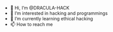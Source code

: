 - 👋 Hi, I’m @DRACULA-HACK
- 👀 I’m interested in hacking and programmings
- 🌱 I’m currently learning ethical hacking
- 📫 How to reach me 



<!---
DRACULA-HACK/DRACULA-HACK is a ✨ special ✨ repository because its `README.md` (this file) appears on your GitHub profile.
You can click the Preview link to take a look at your changes.
--->
